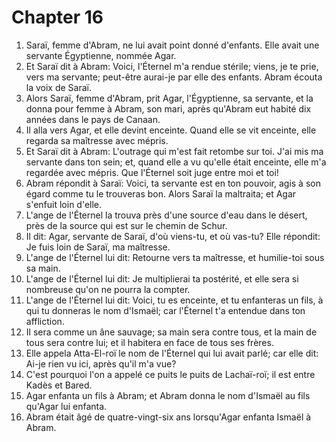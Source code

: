 # Chapter 16

1. Saraï, femme d'Abram, ne lui avait point donné d'enfants. Elle avait une servante Égyptienne, nommée Agar.
2. Et Saraï dit à Abram: Voici, l'Éternel m'a rendue stérile; viens, je te prie, vers ma servante; peut-être aurai-je par elle des enfants. Abram écouta la voix de Saraï.
3. Alors Saraï, femme d'Abram, prit Agar, l'Égyptienne, sa servante, et la donna pour femme à Abram, son mari, après qu'Abram eut habité dix années dans le pays de Canaan.
4. Il alla vers Agar, et elle devint enceinte. Quand elle se vit enceinte, elle regarda sa maîtresse avec mépris.
5. Et Saraï dit à Abram: L'outrage qui m'est fait retombe sur toi. J'ai mis ma servante dans ton sein; et, quand elle a vu qu'elle était enceinte, elle m'a regardée avec mépris. Que l'Éternel soit juge entre moi et toi!
6. Abram répondit à Saraï: Voici, ta servante est en ton pouvoir, agis à son égard comme tu le trouveras bon. Alors Saraï la maltraita; et Agar s'enfuit loin d'elle.
7. L'ange de l'Éternel la trouva près d'une source d'eau dans le désert, près de la source qui est sur le chemin de Schur.
8. Il dit: Agar, servante de Saraï, d'où viens-tu, et où vas-tu? Elle répondit: Je fuis loin de Saraï, ma maîtresse.
9. L'ange de l'Éternel lui dit: Retourne vers ta maîtresse, et humilie-toi sous sa main.
10. L'ange de l'Éternel lui dit: Je multiplierai ta postérité, et elle sera si nombreuse qu'on ne pourra la compter.
11. L'ange de l'Éternel lui dit: Voici, tu es enceinte, et tu enfanteras un fils, à qui tu donneras le nom d'Ismaël; car l'Éternel t'a entendue dans ton affliction.
12. Il sera comme un âne sauvage; sa main sera contre tous, et la main de tous sera contre lui; et il habitera en face de tous ses frères.
13. Elle appela Atta-El-roï le nom de l'Éternel qui lui avait parlé; car elle dit: Ai-je rien vu ici, après qu'il m'a vue?
14. C'est pourquoi l'on a appelé ce puits le puits de Lachaï-roï; il est entre Kadès et Bared.
15. Agar enfanta un fils à Abram; et Abram donna le nom d'Ismaël au fils qu'Agar lui enfanta.
16. Abram était âgé de quatre-vingt-six ans lorsqu'Agar enfanta Ismaël à Abram.

